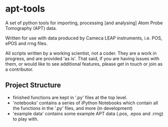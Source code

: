# apt-tools

A set of python tools for importing, processing [and analysing] Atom Probe Tomography (APT) data.

Written for use with data produced by Cameca LEAP instruments, i.e. POS, ePOS and rrng files.

All scripts written by a working scientist, not a coder. They are a work in progress, and are provided 'as is'. That said, if you are having issues with them, or would like to see additional features, please get in touch or join as a contributor.


## Project Structure
- finished functions are kept in '.py' files at the top level.
- 'notebooks' contains a series of iPython Notebooks which contain all the functions in the '.py' files, and more (in development)
- 'example data' contains some example APT data (.pos, .epos and .rrng) to play with.

